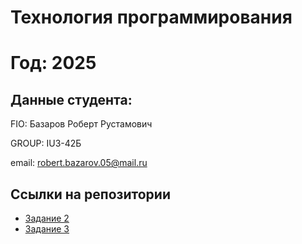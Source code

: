 # Технология программирования
# Год: 2025

## Данные студента:

FIO: Базаров Роберт Рустамович

GROUP: IU3-42Б

email: robert.bazarov.05@mail.ru

## Ссылки на репозитории

- [Задание 2](https://github.com/R0nd05/Homework.git)
- [Задание 3](https://https://github.com/R0nd05/LABA1.git)
